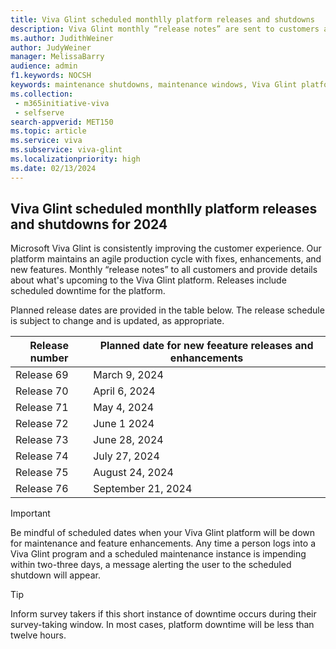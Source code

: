```yaml
---
title: Viva Glint scheduled monthlly platform releases and shutdowns
description: Viva Glint monthly “release notes” are sent to customers and provide details about what's upcoming for the Viva Glint platform. Releases include scheduled downtime for regular platform maintenance. 
ms.author: JudithWeiner
author: JudyWeiner
manager: MelissaBarry
audience: admin
f1.keywords: NOCSH
keywords: maintenance shutdowns, maintenance windows, Viva Glint platform shutdowns
ms.collection: 
 - m365initiative-viva
 - selfserve
search-appverid: MET150
ms.topic: article
ms.service: viva
ms.subservice: viva-glint
ms.localizationpriority: high
ms.date: 02/13/2024
---
```


## Viva Glint scheduled monthlly platform releases and shutdowns for 2024

Microsoft Viva Glint is consistently improving the customer experience. Our platform maintains an agile production cycle with fixes, enhancements, and new features. Monthly “release notes” to all customers and provide details about what's upcoming to the Viva Glint platform. Releases include scheduled downtime for the platform.  

Planned release dates are provided in the table below. The release schedule is subject to change and is updated, as appropriate. 

|Release number|Planned date for new feeature releases and enhancements|
|--------------|-------------------------------------------------------|
|Release 69|March 9, 2024|
|Release 70|April 6, 2024|
|Release 71|May 4, 2024|
|Release 72|June 1 2024|
|Release 73|June 28, 2024|
|Release 74|July 27, 2024|
|Release 75|August 24, 2024|
|Release 76|September 21, 2024|

>[!IMPORTANT]
>Be mindful of scheduled dates when your Viva Glint platform will be down for maintenance and feature enhancements. Any time a person logs into a Viva Glint program and a scheduled maintenance instance is impending within two-three days, a message alerting the user to the scheduled shutdown will appear.

>[!TIP]
>Inform survey takers if this short instance of downtime occurs during their survey-taking window. In most cases, platform downtime will be less than twelve hours.








